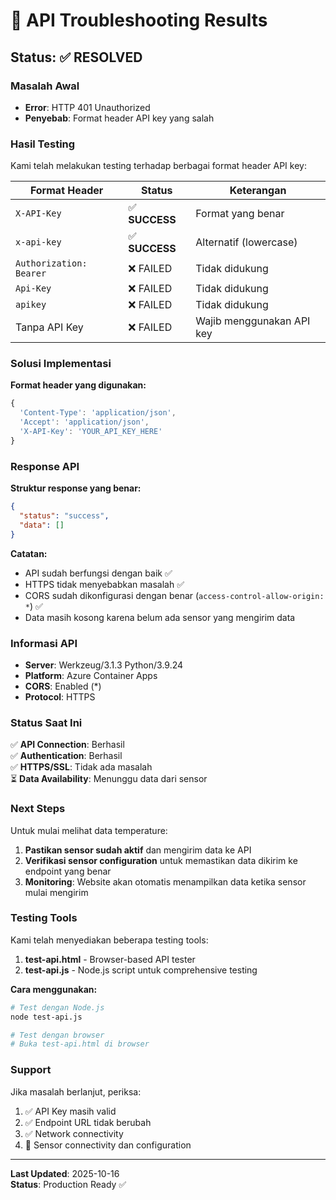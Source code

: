 # 🔧 API Troubleshooting Results

## Status: ✅ RESOLVED

### Masalah Awal
- **Error**: HTTP 401 Unauthorized
- **Penyebab**: Format header API key yang salah

### Hasil Testing

Kami telah melakukan testing terhadap berbagai format header API key:

| Format Header | Status | Keterangan |
|--------------|--------|------------|
| `X-API-Key` | ✅ **SUCCESS** | Format yang benar |
| `x-api-key` | ✅ **SUCCESS** | Alternatif (lowercase) |
| `Authorization: Bearer` | ❌ FAILED | Tidak didukung |
| `Api-Key` | ❌ FAILED | Tidak didukung |
| `apikey` | ❌ FAILED | Tidak didukung |
| Tanpa API Key | ❌ FAILED | Wajib menggunakan API key |

### Solusi Implementasi

**Format header yang digunakan:**
```typescript
{
  'Content-Type': 'application/json',
  'Accept': 'application/json',
  'X-API-Key': 'YOUR_API_KEY_HERE'
}
```

### Response API

**Struktur response yang benar:**
```json
{
  "status": "success",
  "data": []
}
```

**Catatan:**
- API sudah berfungsi dengan baik ✅
- HTTPS tidak menyebabkan masalah ✅
- CORS sudah dikonfigurasi dengan benar (`access-control-allow-origin: *`) ✅
- Data masih kosong karena belum ada sensor yang mengirim data

### Informasi API

- **Server**: Werkzeug/3.1.3 Python/3.9.24
- **Platform**: Azure Container Apps
- **CORS**: Enabled (*)
- **Protocol**: HTTPS

### Status Saat Ini

✅ **API Connection**: Berhasil  
✅ **Authentication**: Berhasil  
✅ **HTTPS/SSL**: Tidak ada masalah  
⏳ **Data Availability**: Menunggu data dari sensor

### Next Steps

Untuk mulai melihat data temperature:

1. **Pastikan sensor sudah aktif** dan mengirim data ke API
2. **Verifikasi sensor configuration** untuk memastikan data dikirim ke endpoint yang benar
3. **Monitoring**: Website akan otomatis menampilkan data ketika sensor mulai mengirim

### Testing Tools

Kami telah menyediakan beberapa testing tools:

1. **test-api.html** - Browser-based API tester
2. **test-api.js** - Node.js script untuk comprehensive testing

**Cara menggunakan:**
```bash
# Test dengan Node.js
node test-api.js

# Test dengan browser
# Buka test-api.html di browser
```

### Support

Jika masalah berlanjut, periksa:

1. ✅ API Key masih valid
2. ✅ Endpoint URL tidak berubah
3. ✅ Network connectivity
4. 🔄 Sensor connectivity dan configuration

---

**Last Updated**: 2025-10-16  
**Status**: Production Ready ✅
